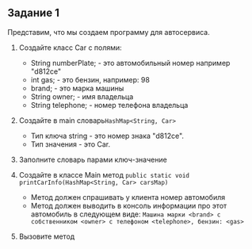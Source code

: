 ## Задание 1

Представим, что мы создаем программу для автосервиса. 
1. Создайте класс Car с полями:
   - String numberPlate; - это автомобильный номер например "d812ce"
   - int gas;  - это бензин, например: 98
   - brand; - это марка машины
   - String owner; - имя владельца
   - String telephone; - номер телефона владельца

2.  Создайте в main словарь` HashMap<String, Car> `
     - Тип ключа string - это номер знака "d812ce".
     - Тип значения - это Car.
3. Заполните словарь парами ключ-значение
4. Создайте в классе Main метод `public static void printCarInfo(HashMap<String, Car> carsMap)`
   - Метод должен спрашивать у клиента номер автомобиля
   - Метод должен выводить в консоль информации про этот автомобиль в следующем виде:
`Машина марки <brand> с собственником <owner> с телефоном <telephone>, бензин: <gas>`
5. Вызовите метод 